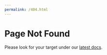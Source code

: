```yaml
---
permalink: /404.html
---
```


# Page Not Found

Please look for your target under our [latest docs](https://google-cloud-platform.github.io/google-cloud-python/latest/).
